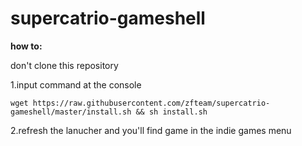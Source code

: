 # supercatrio-gameshell

**how to:**

don't clone this repository

1.input command at the console
```
wget https://raw.githubusercontent.com/zfteam/supercatrio-gameshell/master/install.sh && sh install.sh
```

2.refresh the lanucher and you'll find game in the indie games menu


